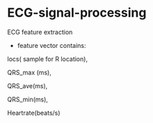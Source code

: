 # ECG-signal-processing

ECG feature extraction

- feature vector contains:

locs( sample for R location),

 QRS_max (ms),

 QRS_ave(ms),

 QRS_min(ms),

 Heartrate(beats/s) 
